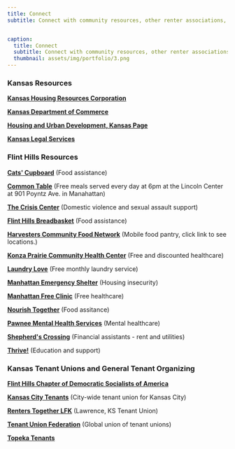 ```yaml
---
title: Connect
subtitle: Connect with community resources, other renter associations, tenant unions, and other ogranizations working toward housing justice.


caption:
  title: Connect
  subtitle: Connect with community resources, other renter associations, tenant unions, and other ogranizations working toward housing justice.
  thumbnail: assets/img/portfolio/3.png
---
```


### Kansas Resources

**<a href="https://kshousingcorp.org/" target="_blank">Kansas Housing Resources Corporation</a>**

**<a href="https://www.kansascommerce.gov/housing/" target="_blank">Kansas Department of Commerce</a>**

**<a href="https://www.hud.gov/states/kansas" target="_blank">Housing and Urban Development, Kansas Page</a>**

**<a href="https://www.kansaslegalservices.org/" target="_blank">Kansas Legal Services</a>**

### Flint Hills Resources

**<a href="https://www.k-state.edu/cats-cupboard/resources/community.html" target="_blank">Cats' Cupboard</a>** (Food assistance)

**<a href="https://www.facebook.com/p/Common-Table-100064318346900/" target="_blank">Common Table</a>** (Free meals served every day at 6pm at the Lincoln Center at 901 Poyntz Ave. in Manahattan)

**<a href="https://www.thecrisiscenterinc.org/" target="_blank">The Crisis Center</a>** (Domestic violence and sexual assault support)

**<a href="https://www.flinthillsbreadbasket.org/" target="_blank">Flint Hills Breadbasket</a>** (Food assistance)

**<a href="https://www.harvesters.org/get-food-assistance/food-locator" target="_blank">Harvesters Community Food Network</a>** (Mobile food pantry, click link to see locations.)

**<a href="https://kpchc.org/" target="_blank">Konza Prairie Community Health Center</a>** (Free and discounted healthcare)

**<a href="" target="_blank">Laundry Love</a>** (Free monthly laundry service)

**<a href="http://www.mesikansas.org/" target="_blank">Manhattan Emergency Shelter</a>** (Housing insecurity)

**<a href="https://mhkfreeclinic.com/" target="_blank">Manhattan Free Clinic</a>** (Free healthcare)

**<a href="https://www.nourishtogether.org/programs" target="_blank">Nourish Together</a>** (Food assitance)

**<a href="https://www.pawnee.org/" target="_blank">Pawnee Mental Health Services</a>** (Mental healthcare)

**<a href="https://www.shepherdscrossingmhk.com/" target="_blank">Shepherd's Crossing</a>** (Financial assistants - rent and utilities)

**<a href="thriveflinthills.com" target="_blank">Thrive!</a>** (Education and support)

### Kansas Tenant Unions and General Tenant Organizing

**<a href="https://www.fhdsa.org" target="_blank">Flint Hills Chapter of Democratic Socialists of America</a>**

**<a href="https://kctenants.org/" target="_blank">Kansas City Tenants</a>** (City-wide tenant union for Kansas City)

**<a href="https://www.lfkdsa.org/renters-together-lfk" target="_blank">Renters Together LFK</a>** (Lawrence, KS Tenant Union)

**<a href="https://tenantfederation.org/" target="_blank">Tenant Union Federation</a>** (Global union of tenant unions)

**<a href="https://www.facebook.com/people/Topeka-Tenants/61553178482272/" target="_blank">Topeka Tenants</a>**













